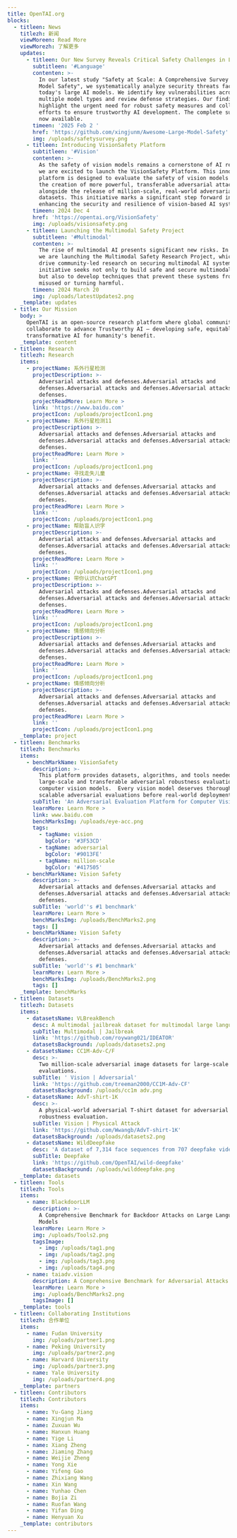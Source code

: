 ```yaml
---
title: OpenTAI.org
blocks:
  - titleen: News
    titlezh: 新闻
    viewMoreen: Read More
    viewMorezh: 了解更多
    updates:
      - titleen: Our New Survey Reveals Critical Safety Challenges in Large Models
        subtitleen: '#Language'
        contenten: >-
          In our latest study "Safety at Scale: A Comprehensive Survey of Large
          Model Safety", we systematically analyze security threats facing
          today's large AI models. We identify key vulnerabilities across
          multiple model types and review defense strategies. Our findings
          highlight the urgent need for robust safety measures and collaborative
          efforts to ensure trustworthy AI development. The complete survey is
          now available.
        timeen: '2025 Feb 2 '
        href: 'https://github.com/xingjunm/Awesome-Large-Model-Safety'
        img: /uploads/safetysurvey.png
      - titleen: Introducing VisionSafety Platform
        subtitleen: '#Vision'
        contenten: >-
          As the safety of vision models remains a cornerstone of AI research,
          we are excited to launch the VisionSafety Platform. This innovative
          platform is designed to evaluate the safety of vision models through
          the creation of more powerful, transferable adversarial attacks,
          alongside the release of million-scale, real-world adversarial
          datasets. This initiative marks a significant step forward in
          enhancing the security and resilience of vision-based AI systems.
        timeen: 2024 Dec 4
        href: 'https://opentai.org/VisionSafety'
        img: /uploads/visionsafety.png
      - titleen: Launching the Multimodal Safety Project
        subtitleen: '#Multimodal'
        contenten: >-
          The rise of multimodal AI presents significant new risks. In response,
          we are launching the Multimodal Safety Research Project, which aims to
          drive community-led research on securing multimodal AI systems. This
          initiative seeks not only to build safe and secure multimodal models
          but also to develop techniques that prevent these systems from being
          misused or turning harmful.
        timeen: 2024 March 20
        img: /uploads/latestUpdates2.png
    _template: updates
  - title: Our Mission
    body: >
      OpenTAI is an open-source research platform where global communities
      collaborate to advance Trustworthy AI – developing safe, equitable, and
      transformative AI for humanity's benefit.
    _template: content
  - titleen: Research
    titlezh: Research
    items:
      - projectName: 系外行星检测
        projectDescription: >-
          Adversarial attacks and defenses.Adversarial attacks and
          defenses.Adversarial attacks and defenses.Adversarial attacks and
          defenses.
        projectReadMore: Learn More >
        link: 'https://www.baidu.com'
        projectIcon: /uploads/projectIcon1.png
      - projectName: 系外行星检测11
        projectDescription: >-
          Adversarial attacks and defenses.Adversarial attacks and
          defenses.Adversarial attacks and defenses.Adversarial attacks and
          defenses.
        projectReadMore: Learn More >
        link: ''
        projectIcon: /uploads/projectIcon1.png
      - projectName: 寻找走失儿童
        projectDescription: >-
          Adversarial attacks and defenses.Adversarial attacks and
          defenses.Adversarial attacks and defenses.Adversarial attacks and
          defenses.
        projectReadMore: Learn More >
        link: ''
        projectIcon: /uploads/projectIcon1.png
      - projectName: 帮助盲人识字
        projectDescription: >-
          Adversarial attacks and defenses.Adversarial attacks and
          defenses.Adversarial attacks and defenses.Adversarial attacks and
          defenses.
        projectReadMore: Learn More >
        link: ''
        projectIcon: /uploads/projectIcon1.png
      - projectName: 带你认识ChatGPT
        projectDescription: >-
          Adversarial attacks and defenses.Adversarial attacks and
          defenses.Adversarial attacks and defenses.Adversarial attacks and
          defenses.
        projectReadMore: Learn More >
        link: ''
        projectIcon: /uploads/projectIcon1.png
      - projectName: 情感倾向分析
        projectDescription: >-
          Adversarial attacks and defenses.Adversarial attacks and
          defenses.Adversarial attacks and defenses.Adversarial attacks and
          defenses.
        projectReadMore: Learn More >
        link: ''
        projectIcon: /uploads/projectIcon1.png
      - projectName: 情感倾向分析
        projectDescription: >-
          Adversarial attacks and defenses.Adversarial attacks and
          defenses.Adversarial attacks and defenses.Adversarial attacks and
          defenses.
        projectReadMore: Learn More >
        link: ''
        projectIcon: /uploads/projectIcon1.png
    _template: project
  - titleen: Benchmarks
    titlezh: Benchmarks
    items:
      - benchMarkName: VisionSafety
        description: >-
          This platform provides datasets, algorithms, and tools needed for
          large-scale and transferable adversarial robustness evaluation of
          computer vision models.  Every vision model deserves thorough and
          scalable adversarial evaluations before real-world deployment.
        subTitle: 'An Adversarial Evaluation Platform for Computer Vision Models '
        learnMore: Learn More >
        link: www.baidu.com
        benchMarksImg: /uploads/eye-acc.png
        tags:
          - tagName: vision
            bgColor: '#3F53CD'
          - tagName: adversarial
            bgColor: '#9013FE'
          - tagName: million-scale
            bgColor: '#417505'
      - benchMarkName: Vision Safety
        description: >-
          Adversarial attacks and defenses.Adversarial attacks and
          defenses.Adversarial attacks and defenses.Adversarial attacks and
          defenses.
        subTitle: 'world''s #1 benchmark'
        learnMore: Learn More >
        benchMarksImg: /uploads/BenchMarks2.png
        tags: []
      - benchMarkName: Vision Safety
        description: >-
          Adversarial attacks and defenses.Adversarial attacks and
          defenses.Adversarial attacks and defenses.Adversarial attacks and
          defenses.
        subTitle: 'world''s #1 benchmark'
        learnMore: Learn More >
        benchMarksImg: /uploads/BenchMarks2.png
        tags: []
    _template: benchMarks
  - titleen: Datasets
    titlezh: Datasets
    items:
      - datasetsName: VLBreakBench
        desc: A multimodal jailbreak dataset for multimodal large language models.
        subTitle: Multimodal | Jailbreak
        link: 'https://github.com/roywang021/IDEATOR'
        datasetsBackground: /uploads/datasets2.png
      - datasetsName: CC1M-Adv-C/F
        desc: >-
          Two million-scale adversarial image datasets for large-scale
          evaluations.
        subTitle: ' Vision | Adversarial'
        link: 'https://github.com/treeman2000/CC1M-Adv-CF'
        datasetsBackground: /uploads/cc1m adv.png
      - datasetsName: AdvT-shirt-1K
        desc: >-
          A physical-world adversarial T-shirt dataset for adversarial
          robustness evaluation.
        subTitle: Vision | Physical Attack
        link: 'https://github.com/Wwangb/AdvT-shirt-1K'
        datasetsBackground: /uploads/datasets2.png
      - datasetsName: WildDeepfake
        desc: 'A dataset of 7,314 face sequences from 707 deepfake videos. '
        subTitle: Deepfake
        link: 'https://github.com/OpenTAI/wild-deepfake'
        datasetsBackground: /uploads/wilddeepfake.png
    _template: datasets
  - titleen: Tools
    titlezh: Tools
    items:
      - name: BlackdoorLLM
        description: >-
          A Comprehensive Benchmark for Backdoor Attacks on Large Language
          Models
        learnMore: Learn More >
        img: /uploads/Tools2.png
        tagsImage:
          - img: /uploads/tag1.png
          - img: /uploads/tag2.png
          - img: /uploads/tag3.png
          - img: /uploads/tag4.png
      - name: taiadv.vision
        description: A Comprehensive Benchmark for Adversarial Attacks on Vision Models
        learnMore: Learn More >
        img: /uploads/BenchMarks2.png
        tagsImage: []
    _template: tools
  - titleen: Collaborating Institutions
    titlezh: 合作单位
    items:
      - name: Fudan University
        img: /uploads/partner1.png
      - name: Peking University
        img: /uploads/partner2.png
      - name: Harvard University
        img: /uploads/partner3.png
      - name: Yale University
        img: /uploads/partner4.png
    _template: partners
  - titleen: Contributors
    titlezh: Contributors
    items:
      - name: Yu-Gang Jiang
      - name: Xingjun Ma
      - name: Zuxuan Wu
      - name: Hanxun Huang
      - name: Yige Li
      - name: Xiang Zheng
      - name: Jiaming Zhang
      - name: Weijie Zheng
      - name: Yong Xie
      - name: Yifeng Gao
      - name: Zhixiang Wang
      - name: Xin Wang
      - name: Yunhao Chen
      - name: Bojia Zi
      - name: Ruofan Wang
      - name: Yifan Ding
      - name: Henyuan Xu
    _template: contributors
---
```



